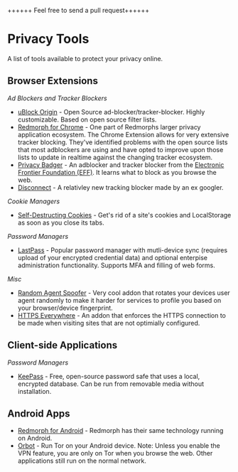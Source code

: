 ++++++ Feel free to send a pull request++++++
# Privacy Tools
A list of tools available to protect your privacy online.

## Browser Extensions
*Ad Blockers and Tracker Blockers*
* [uBlock Origin](https://github.com/gorhill/uBlock) - Open Source ad-blocker/tracker-blocker. Highly customizable. Based on open source filter lists.
* [Redmorph for Chrome](https://redmorph.com/) - One part of Redmorphs larger privacy application ecosystem. The Chrome Extension allows for very extensive tracker blocking. They've identified problems with the open source lists that most adblockers are using and have opted to improve upon those lists to update in realtime against the changing tracker ecosystem.
* [Privacy Badger](https://www.eff.org/privacybadger/) - An adblocker and tracker blocker from the [Electronic Frontier Foundation (EFF)](https://www.eff.org). It learns what to block as you browse the web.
* [Disconnect](https://disconnect.me/) - A relativley new tracking blocker made by an ex googler.

*Cookie Managers*
* [Self-Destructing Cookies](https://addons.mozilla.org/en-us/firefox/addon/self-destructing-cookies/) - Get's rid of a site's cookies and LocalStorage as soon as you close its tabs.

*Password Managers*
* [LastPass](https://lastpass.com/) - Popular password manager with mutli-device sync (requires upload of your encrypted credential data) and optional enterpise administration functionality. Supports MFA and filling of web forms.

*Misc*
* [Random Agent Spoofer](https://github.com/dillbyrne/random-agent-spoofer/) - Very cool addon that rotates your devices user agent randomly to make it harder for services to profile you based on your browser/device fingerprint.
* [HTTPS Everywhere](https://www.eff.org/https-everywhere/) - An addon that enforces the HTTPS connection to be made when visiting sites that are not optimially configured.

## Client-side Applications
*Password Managers*
* [KeePass](http://keepass.info/) - Free, open-source password safe that uses a local, encrypted database. Can be run from removable media without installation.

## Android Apps
* [Redmorph for Android](https://play.google.com/store/apps/details?id=com.redmorph.vpn.device.controller&hl=en) - Redmorph has their same technology running on Android.
* [Orbot](https://play.google.com/store/apps/details?id=org.torproject.android&hl=en) - Run Tor on your Android device. Note: Unless you enable the VPN feature, you are only on Tor when you browse the web. Other applications still run on the normal network.
